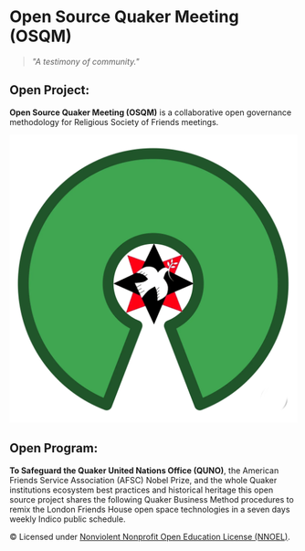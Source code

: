 # Open Source Quaker Meeting (OSQM)

> _"A testimony of community."_


## Open Project:

**Open Source Quaker Meeting (OSQM)** is a collaborative open governance methodology for Religious Society of Friends meetings.

![image](https://github.com/operarioribeiro/OpenSourceQuakerMeeting/blob/main/Open%20Source%20Quaker%20Meeting%20(OSQM).png)

## Open Program:

**To Safeguard the Quaker United Nations Office (QUNO)**, the American Friends Service Association (AFSC) Nobel Prize, and the whole Quaker institutions ecosystem best practices and historical heritage this open source project shares the following Quaker Business Method procedures to remix the London Friends House open space technologies in a seven days weekly Indico public schedule.

© Licensed under [Nonviolent Nonprofit Open Education License (NNOEL)](https://dx.doi.org/10.17504/protocols.io.bp2l6zkbzgqe/v1).